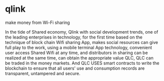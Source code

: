 # qlink

make money from Wi-Fi sharing

In the tide of Shared economy, Qlink with social development trends, one of the leading enterprises in technology, for the first time based on the technique of block chain Wifi sharing App, makes social resources can give full play to the work, using a mobile terminal App technology, convenient user access Shared Wifi at any time, and distributors in sharing can be realized at the same time, can obtain the appropriate value QLC, QLC can be traded in the money markets. And QLC USES smart contracts to write the blockchain to ensure that all users' use and consumption records are transparent, untampered and secure.
